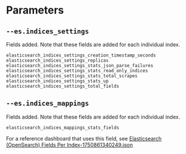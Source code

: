 # Parameters

## `--es.indices_settings`

Fields added. Note that these fields are added for each individual index.

```
elasticsearch_indices_settings_creation_timestamp_seconds
elasticsearch_indices_settings_replicas
elasticsearch_indices_settings_stats_json_parse_failures
elasticsearch_indices_settings_stats_read_only_indices
elasticsearch_indices_settings_stats_total_scrapes
elasticsearch_indices_settings_stats_up
elasticsearch_indices_settings_total_fields
```

## `--es.indices_mappings`

Fields added. Note that these fields are added for each individual index.

```
elasticsearch_indices_mappings_stats_fields
```

For a reference dashboard that uses this field, see [Elasticsearch (OpenSearch) Fields Per Index-1750861340249.json](https://github.com/drewmiranda-gl/Getting-Started-with-Metrics/blob/main/grafana/dashboards/Elasticsearch%20(OpenSearch)%20Fields%20Per%20Index-1750861340249.json)